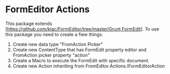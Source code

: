 # FormEditor Actions

This package extends [https://github.com/kjac/FormEditor/tree/master/Grunt,FormEdit].
To use this package you need to create a fiew things.

1. Create new data type "FromAction Picker"
2. Create new ContentType that has FormEdit property editor and FromAction picker property "action"
3. Create a Macro to execute the FormEdit with specific document.
4. Create new Action inheriting from FromEditor.Actions.IFormEditorAction
   





